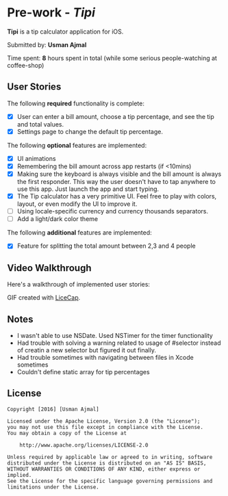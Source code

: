 # Pre-work - *Tipi*

**Tipi** is a tip calculator application for iOS.

Submitted by: **Usman Ajmal**

Time spent: **8** hours spent in total
            (while some serious people-watching at coffee-shop)

## User Stories

The following **required** functionality is complete:

* [x] User can enter a bill amount, choose a tip percentage, and see the tip and total values.
* [x] Settings page to change the default tip percentage.

The following **optional** features are implemented:
* [x] UI animations
* [x] Remembering the bill amount across app restarts (if <10mins)
* [x] Making sure the keyboard is always visible and the bill amount is always the first responder. This way the user doesn't have to tap anywhere to use this app. Just launch the app and start typing.
* [x] The Tip calculator has a very primitive UI. Feel free to play with colors, layout, or even modify the UI to improve it.
* [ ] Using locale-specific currency and currency thousands separators.
* [ ] Add a light/dark color theme

The following **additional** features are implemented:

- [x] Feature for splitting the total amount between 2,3 and 4 people

## Video Walkthrough 

Here's a walkthrough of implemented user stories:

<blockquote class="imgur-embed-pub" lang="en" data-id="a/Ysq8R"><a href="//imgur.com/Ysq8R"></a></blockquote><script async src="//s.imgur.com/min/embed.js" charset="utf-8"></script>

GIF created with [LiceCap](http://www.cockos.com/licecap/).

## Notes

- I wasn't able to use NSDate. Used NSTimer for the timer functionality
- Had trouble with solving a warning related to usage of #selector
  instead of creatin a new selector but figured it out finally.
- Had trouble sometimes with navigating between files in Xcode sometimes
- Couldn't define static array for tip percentages
 

## License

    Copyright [2016] [Usman Ajmal]

    Licensed under the Apache License, Version 2.0 (the "License");
    you may not use this file except in compliance with the License.
    You may obtain a copy of the License at

        http://www.apache.org/licenses/LICENSE-2.0

    Unless required by applicable law or agreed to in writing, software
    distributed under the License is distributed on an "AS IS" BASIS,
    WITHOUT WARRANTIES OR CONDITIONS OF ANY KIND, either express or implied.
    See the License for the specific language governing permissions and
    limitations under the License.

